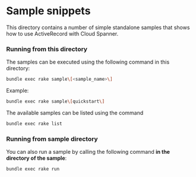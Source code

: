 # Sample snippets

This directory contains a number of simple standalone samples that shows how to use ActiveRecord with Cloud Spanner.

### Running from this directory
The samples can be executed using the following command in this directory:

```bash
bundle exec rake sample\[<sample_name>\]
```

Example:

```bash
bundle exec rake sample\[quickstart\]
```

The available samples can be listed using the command

```bash
bundle exec rake list
```

### Running from sample directory
You can also run a sample by calling the following command __in the directory of the sample__:

```bash
bundle exec rake run
```
